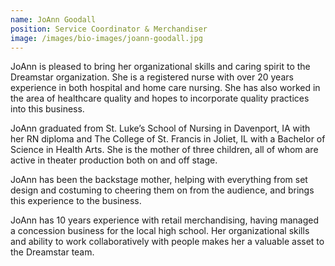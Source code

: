 ```yaml
---
name: JoAnn Goodall
position: Service Coordinator & Merchandiser
image: /images/bio-images/joann-goodall.jpg
---
```


JoAnn is pleased to bring her organizational skills and caring spirit to the Dreamstar organization. She is a registered nurse with over 20 years experience in both hospital and home care nursing. She has also worked in the area of healthcare quality and hopes to incorporate quality practices into this business.

JoAnn graduated from St. Luke’s School of Nursing in Davenport, IA with her RN diploma and The College of St. Francis in Joliet, IL with a Bachelor of Science in Health Arts. She is the mother of three children, all of whom are active in theater production both on and off stage.

JoAnn has been the backstage mother, helping with everything from set design and costuming to cheering them on from the audience, and brings this experience to the business.

JoAnn has 10 years experience with retail merchandising, having managed a concession business for the local high school. Her organizational skills and ability to work collaboratively with people makes her a valuable asset to the Dreamstar team.
